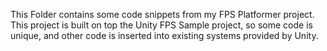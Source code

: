 This Folder contains some code snippets from my FPS Platformer project. This project is built on top the Unity FPS Sample project, so some code is unique, and other code is inserted into existing systems provided by Unity.

